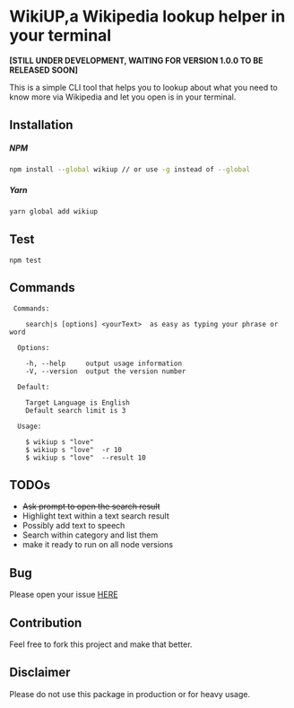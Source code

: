 # WikiUP,a Wikipedia lookup helper in your terminal

**[STILL UNDER DEVELOPMENT, WAITING FOR VERSION 1.0.0 TO BE RELEASED SOON]**

This is a simple CLI tool that helps you to lookup about what you need to know more via Wikipedia and let you open is in your terminal.

## Installation

##### NPM 
````bash
npm install --global wikiup // or use -g instead of --global
````
##### Yarn 
````bash
yarn global add wikiup 
````
## Test

````
npm test
````

## Commands
````
 Commands:

    search|s [options] <yourText>  as easy as typing your phrase or word

  Options:

    -h, --help     output usage information
    -V, --version  output the version number

  Default:

    Target Language is English
    Default search limit is 3

  Usage:

    $ wikiup s "love" 
    $ wikiup s "love"  -r 10
    $ wikiup s "love"  --result 10

````
## TODOs
* <strike>Ask prompt to open the search result</strike>
* Highlight text within a text search result
* Possibly add text to speech
* Search within category and list them 
* make it ready to run on all node versions

## Bug

Please open your issue [HERE](https://github.com/mhadaily/wikiup/issues)

## Contribution

Feel free to fork this project and make that better.

## Disclaimer 

Please do not use this package in production or for heavy usage.

